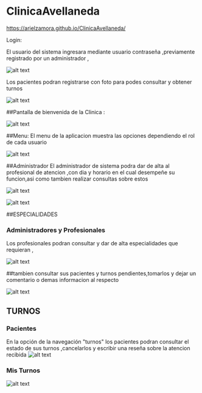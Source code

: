 # ClinicaAvellaneda

https://arielzamora.github.io/ClinicaAvellaneda/

Login:

El usuario del sistema ingresara mediante usuario contraseña ,previamente registrado por un administrador ,

![alt text](https://arielzamora.github.io/ClinicaAvellaneda/assets/Otros/ingreso.png)

Los pacientes podran registrarse con foto para podes consultar y obtener turnos

![alt text](https://arielzamora.github.io/ClinicaAvellaneda/assets/Otros/registroPaciente.png)



##Pantalla de bienvenida de la Clinica :

![alt text](https://arielzamora.github.io/ClinicaAvellaneda/assets/Otros/bienvenida.png)


##Menu:
El menu de la aplicacion muestra las opciones dependiendo el rol de cada usuario 


![alt text](https://arielzamora.github.io/ClinicaAvellaneda/assets/Otros/administracion.png)


##Administrador
El administrador de sistema podra dar de alta al profesional de atencion ,con dia y horario en el cual desempeñe su funcion,asi como tambien realizar consultas sobre estos 

![alt text](https://arielzamora.github.io/ClinicaAvellaneda/assets/Otros/AltaProfesioanales.png)

![alt text](https://arielzamora.github.io/ClinicaAvellaneda/assets/Otros/listadoProfesioanales.png)


##ESPECIALIDADES
### Administradores y Profesionales

Los profesionales podran consultar y dar de alta especialidades que requieran ,


![alt text](https://arielzamora.github.io/ClinicaAvellaneda/assets/Otros/especialidades.png)


##tambien consultar sus pacientes y turnos pendientes,tomarlos y dejar un comentario o demas informacion al respecto

![alt text](https://arielzamora.github.io/ClinicaAvellaneda/assets/Otros/pacientes.png)


## TURNOS
### Pacientes
En la opción de la navegación "turnos" los pacientes podran consultar el estado de sus turnos ,cancelarlos y escribir una reseña sobre la atencion recibida
![alt text](https://arielzamora.github.io/ClinicaAvellaneda/assets/Otros/solicitarTurnos.png)

### Mis Turnos

![alt text](https://arielzamora.github.io/ClinicaAvellaneda/assets/Otros/turnosListado.png)
